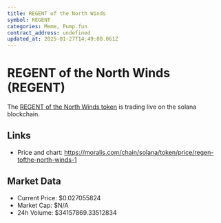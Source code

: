 ```yaml
---
title: REGENT of the North Winds
symbol: REGENT
categories: Meme, Pump.fun
contract_address: undefined
updated_at: 2025-01-27T14:49:08.061Z
---
```


# REGENT of the North Winds (REGENT)
The [REGENT of the North Winds token](https://moralis.com/chain/solana/token/price/regen-tofthe-north-winds-1) is trading live on the solana blockchain.

## Links
- Price and chart: https://moralis.com/chain/solana/token/price/regen-tofthe-north-winds-1

## Market Data
- Current Price: $0.027055824
- Market Cap: $N/A
- 24h Volume: $34157869.33512834
